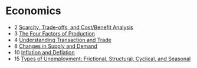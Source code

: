 # Economics

- 2 [Scarcity, Trade-offs, and Cost/Benefit Analysis](scarcity-trade-offs-cost-benefit-analysis)
- 3 [The Four Factors of Production](four-factors-of-production)
- 4 [Understanding Transaction and Trade](transaction-trade)
- 8 [Changes in Supply and Demand](supply-demand-change)
- 10 [Inflation and Deflation](inflation-deflation)
- 15 [Types of Unemployment: Frictional, Structural, Cyclical, and Seasonal](types-of-unemployment)